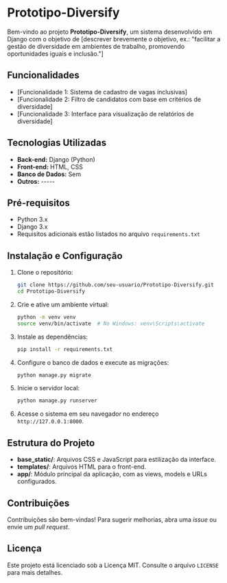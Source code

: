 # Prototipo-Diversify

Bem-vindo ao projeto **Prototipo-Diversify**, um sistema desenvolvido em Django com o objetivo de [descrever brevemente o objetivo, ex.: "facilitar a gestão de diversidade em ambientes de trabalho, promovendo oportunidades iguais e inclusão."]

## Funcionalidades

- [Funcionalidade 1: Sistema de cadastro de vagas inclusivas]
- [Funcionalidade 2: Filtro de candidatos com base em critérios de diversidade]
- [Funcionalidade 3: Interface para visualização de relatórios de diversidade]
  
## Tecnologias Utilizadas

- **Back-end:** Django (Python)
- **Front-end:** HTML, CSS
- **Banco de Dados:** Sem
- **Outros:** -----

## Pré-requisitos

- Python 3.x
- Django 3.x
- Requisitos adicionais estão listados no arquivo `requirements.txt`

## Instalação e Configuração

1. Clone o repositório:
   ```bash
   git clone https://github.com/seu-usuario/Prototipo-Diversify.git
   cd Prototipo-Diversify
   ```

2. Crie e ative um ambiente virtual:
   ```bash
   python -m venv venv
   source venv/bin/activate  # No Windows: venv\Scripts\activate
   ```

3. Instale as dependências:
   ```bash
   pip install -r requirements.txt
   ```

4. Configure o banco de dados e execute as migrações:
   ```bash
   python manage.py migrate
   ```

5. Inicie o servidor local:
   ```bash
   python manage.py runserver
   ```

6. Acesse o sistema em seu navegador no endereço `http://127.0.0.1:8000`.

## Estrutura do Projeto

- **base_static/**: Arquivos CSS e JavaScript para estilização da interface.
- **templates/**: Arquivos HTML para o front-end.
- **app/**: Módulo principal da aplicação, com as views, models e URLs configurados.
  
## Contribuições

Contribuições são bem-vindas! Para sugerir melhorias, abra uma _issue_ ou envie um _pull request_.

## Licença

Este projeto está licenciado sob a Licença MIT. Consulte o arquivo `LICENSE` para mais detalhes.

